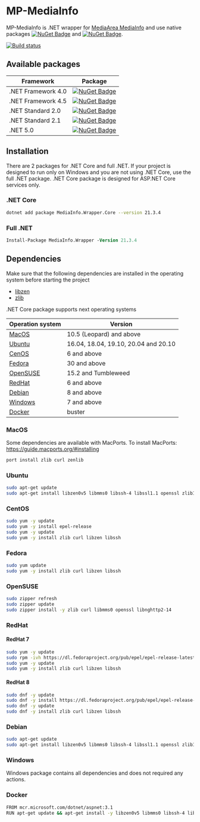 # MP-MediaInfo
MP-MediaInfo is .NET wrapper for [MediaArea MediaInfo](https://github.com/MediaArea/MediaInfo) and use native packages [![NuGet Badge](https://buildstats.info/nuget/MediaInfo.Native)](https://www.nuget.org/packages/MediaInfo.Native) and [![NuGet Badge](https://buildstats.info/nuget/MediaInfo.Core.Native)](https://www.nuget.org/packages/MediaInfo.Core.Native).

[![Build status](https://ci.appveyor.com/api/projects/status/67ubhtmijuhyhq6q?svg=true)](https://ci.appveyor.com/project/yartat/mp-mediainfo)

## Available packages
| Framework | Package |
|-----------|---------|
| .NET Framework 4.0 | [![NuGet Badge](https://buildstats.info/nuget/MediaInfo.Wrapper)](https://www.nuget.org/packages/MediaInfo.Wrapper) |
| .NET Framework 4.5 | [![NuGet Badge](https://buildstats.info/nuget/MediaInfo.Wrapper)](https://www.nuget.org/packages/MediaInfo.Wrapper) |
| .NET Standard 2.0 | [![NuGet Badge](https://buildstats.info/nuget/MediaInfo.Wrapper.Core)](https://www.nuget.org/packages/MediaInfo.Wrapper.Core) |
| .NET Standard 2.1 | [![NuGet Badge](https://buildstats.info/nuget/MediaInfo.Wrapper.Core)](https://www.nuget.org/packages/MediaInfo.Wrapper.Core) |
| .NET 5.0 | [![NuGet Badge](https://buildstats.info/nuget/MediaInfo.Wrapper.Core)](https://www.nuget.org/packages/MediaInfo.Wrapper.Core) |

## Installation
There are 2 packages for .NET Core and full .NET. If your project is designed to run only on Windows and you are not using .NET Core, use the full .NET package. .NET Core package is designed for ASP.NET Core services only.
### .NET Core
```sh
dotnet add package MediaInfo.Wrapper.Core --version 21.3.4
```
### Full .NET
```ps
Install-Package MediaInfo.Wrapper -Version 21.3.4
```
## Dependencies
Make sure that the following dependencies are installed in the operating system before starting the project
* [libzen](https://github.com/MediaArea/ZenLib)
* [zlib](https://zlib.net)

.NET Core package supports next operating systems

| Operation system | Version |
|-----------|---------|
| [MacOS](#macos) | 10.5 (Leopard) and above |
| [Ubuntu](#ubuntu) | 16.04, 18.04, 19.10, 20.04 and 20.10 |
| [CenOS](#centos) | 6 and above |
| [Fedora](#fedora) | 30 and above |
| [OpenSUSE](#opensuse) | 15.2 and Tumbleweed |
| [RedHat](#redhat) | 6 and above |
| [Debian](#debian) | 8 and above |
| [Windows](#windows) | 7 and above |
| [Docker](#docker) | buster |
### MacOS
Some dependencies are available with MacPorts. To install MacPorts:
https://guide.macports.org/#installing

```sh
port install zlib curl zenlib
```
### Ubuntu
```sh
sudo apt-get update
sudo apt-get install libzen0v5 libmms0 libssh-4 libssl1.1 openssl zlib1g zlibc libsqlite3-0 libnghttp2-14 librtmp1 curl libcurl4-gnutls-dev libglib2.0-dev
```
### CentOS
```sh
sudo yum -y update
sudo yum -y install epel-release
sudo yum -y update
sudo yum -y install zlib curl libzen libssh
```
### Fedora
```sh
sudo yum update
sudo yum -y install zlib curl libzen libssh
```
### OpenSUSE
```sh
sudo zipper refresh
sudo zipper update
sudo zipper install -y zlib curl libmms0 openssl libnghttp2-14
```
### RedHat
#### RedHat 7
```sh
sudo yum -y update
sudo rpm -ivh https://dl.fedoraproject.org/pub/epel/epel-release-latest-7.noarch.rpm
sudo yum -y update
sudo yum -y install zlib curl libzen libssh
```
#### RedHat 8
```sh
sudo dnf -y update
sudo dnf -y install https://dl.fedoraproject.org/pub/epel/epel-release-latest-8.noarch.rpm
sudo dnf -y update
sudo dnf -y install zlib curl libzen libssh
```
### Debian
```sh
sudo apt-get update
sudo apt-get install libzen0v5 libmms0 libssh-4 libssl1.1 openssl zlib1g zlibc libsqlite3-0 libnghttp2-14 librtmp1 curl libcurl4-gnutls-dev libglib2.0
```
### Windows
Windows package contains all dependencies and does not required any actions.

### Docker
```sh
FROM mcr.microsoft.com/dotnet/aspnet:3.1
RUN apt-get update && apt-get install -y libzen0v5 libmms0 libssh-4 libssl1.1 openssl zlib1g zlibc libsqlite3-0 libnghttp2-14 librtmp1 curl libcurl4-gnutls-dev libglib2.0
```

